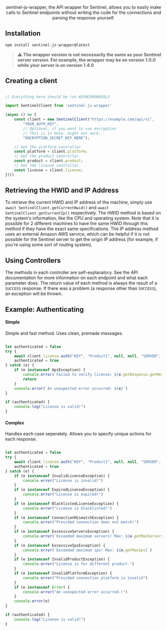 <p align="center">sentinel-js-wrapper, the API wrapper for Sentinel, allows you to easily make calls to Sentinel endpoints without writing the code for the connections and parsing the response yourself.</p>

## Installation
```bash
npm install sentinel-js-wrapper@latest
```
> :warning: **The wrapper version is not necessarily the same as your Sentinel server version. For example, the wrapper may be on version 1.0.0 while your server is on version 1.4.0**

## Creating a client
```javascript

// Everything here should be run ASYNCHRONOUSLY

import SentinelClient from 'sentinel-js-wrapper'

(async () => {
    const client = new SentinelClient("https://example.com/api/v1",
        "YOUR_AUTH_KEY", 
        // Optional, if you want to use encryption
        // This is in beta, might not work.
        "ENCRYPTION_SECRET_KEY_HERE");

    // Get the platform controller.
    const platform = client.platform;
    // Get the product controller.
    const product = client.product;
    // Get the license controller.
    const license = client.license;
})()
```

## Retrieving the HWID and IP Address
To retrieve the current HWID and IP address of the machine, simply use `await SentinelClient.getCurrentHwid()` and  `await SentinelClient.getCurrentIp()` respectively.
The HWID method is based on the system's information, like the CPU and operating system. Note that it is possible for 2 different machines to have the same HWID through this method if they have the exact same specifications.
The IP address method uses an external Amazon AWS service, which can be helpful if it is not possible for the Sentinel server to get the origin IP address (for example, if you're using some sort of routing system).

## Using Controllers
The methods in each controller are self-explanatory. See the API documentation for more information on each endpoint and what each parameter does.
The return value of each method is always the result of a `SUCCESS` response. If there was a problem (a response other than `SUCCESS`), an exception will be thrown.

## Example: Authenticating
#### Simple
<p>Simple and fast method. Uses clean, premade messages.</p>

```javascript

let authenticated = false
try {
    await client.license.auth("KEY", "Product1", null, null, "SERVER", "IP")
    authenticated = true
} catch (e) {
    if (e instanceof ApiException) {
        console.error(`Failed to verify license: ${e.getResponse.getMessage}`)
        return
    }
    console.error(`An unexpected error occurred: ${e}`)
}

if (authenticated) {
    console.log("License is valid!")
}
```

#### Complex
<p>Handles each case seperately. Allows you to specify unique actions for each response.</p>

```javascript

let authenticated = false
try {
    await client.license.auth("KEY", "Product1", null, null, "SERVER", "IP")
    authenticated = true
} catch (e) {
    if (e instanceof InvalidLicenseException) {
        console.error("License is invalid!")
    }
    if (e instanceof ExpiredLicenseException) {
        console.error("License is expired!")
    }
    if (e instanceof BlacklistedLicenseException) {
        console.error("License is blacklisted!")
    }
    if (e instanceof ConnectionMismatchException) {
        console.error("Provided connection does not match!")
    }
    if (e instanceof ExcessiveServersException) {
        console.error(`Exceeded maximum servers! Max: ${e.getMaxServers}`)
    }
    if (e instanceof ExcessiveIpsException) {
        console.error(`Exceeded maximum ips! Max: ${e.getMaxIps}`)
    }
    if (e instanceof InvalidProductException) {
        console.error("License is for different product.")
    }
    if (e instanceof InvalidPlatformException) {
        console.error("Provided connection platform is invalid")
    }
    if (e instanceof Error) {
        console.error("An unexpected error occurred.!")
    }
    console.error(e)
}

if (authenticated) {
    console.log("License is valid!")
}
```
    
